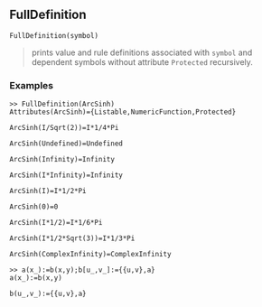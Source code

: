 ## FullDefinition 

```
FullDefinition(symbol)
```
> prints value and rule definitions associated with `symbol` and dependent symbols without attribute `Protected` recursively.
  
### Examples

``` 
>> FullDefinition(ArcSinh)
Attributes(ArcSinh)={Listable,NumericFunction,Protected}

ArcSinh(I/Sqrt(2))=I*1/4*Pi

ArcSinh(Undefined)=Undefined

ArcSinh(Infinity)=Infinity

ArcSinh(I*Infinity)=Infinity

ArcSinh(I)=I*1/2*Pi

ArcSinh(0)=0

ArcSinh(I*1/2)=I*1/6*Pi

ArcSinh(I*1/2*Sqrt(3))=I*1/3*Pi

ArcSinh(ComplexInfinity)=ComplexInfinity
```

```
>> a(x_):=b(x,y);b[u_,v_]:={{u,v},a} 
a(x_):=b(x,y)

b(u_,v_):={{u,v},a}
```

